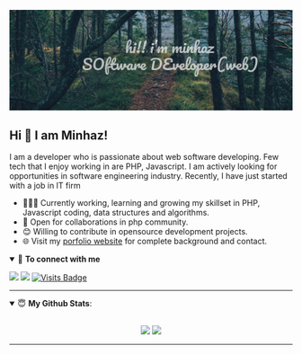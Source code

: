 [![Header](https://raw.githubusercontent.com/minhaz11/minhaz11/master/readme_header.jpg "Header")](https://mi-minhaz.com/)
## Hi 👋 I am Minhaz! 

I am a developer who is passionate about web software developing. Few tech that I enjoy working in are PHP, Javascript. I am actively looking for opportunities in software engineering industry. Recently, I have just started with a job in IT firm

- 👨🏽‍💻 Currently working, learning and growing my skillset in PHP, Javascript coding, data structures and algorithms.
- 🤝 Open for collaborations in php community.
- 😊 Willing to contribute in opensource development projects.
- 🌐 Visit my [porfolio website](https://mi-minhaz.com/) for complete background and contact.

<details open>
<summary>🤝 <b>To connect with me</b></summary>

<p align = "center">
 
[<img src ="https://img.shields.io/badge/portfolio-%23.svg?&style=for-the-badge&logo=&logoColor=white%22">](https://mi-minhaz.com/)
[<img src="https://img.shields.io/badge/facebook-%231877F2.svg?&style=for-the-badge&logo=facebook&logoColor=white" />](https://www.facebook.com/mi.minhaz.0) 
[![Visits Badge](https://badges.pufler.dev/visits/minhaz11/minhaz11?style=for-the-badge)](https://github.com/minhaz11/minhaz11)

</p>

</details>

---

<details open>
 <summary> 😇 <b>My Github Stats</b>: </summary>

<br>

<p align = "center">
  <img src = "https://github-readme-stats.vercel.app/api?username=minhaz11&show_icons=true&theme=tokyonight&line_height=27">
  <img src = "https://github-readme-stats.vercel.app/api/top-langs/?username=minhaz11&hide=css,java,html&theme=tokyonight">
</p>

</details>




---


